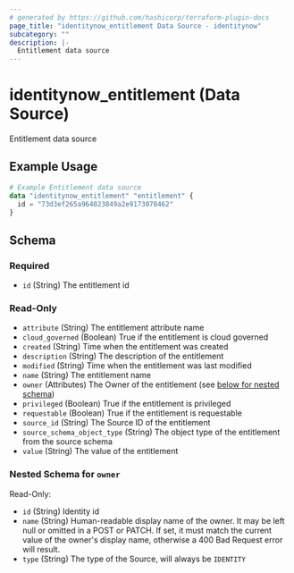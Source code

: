 ```yaml
---
# generated by https://github.com/hashicorp/terraform-plugin-docs
page_title: "identitynow_entitlement Data Source - identitynow"
subcategory: ""
description: |-
  Entitlement data source
---
```


# identitynow_entitlement (Data Source)

Entitlement data source

## Example Usage

```terraform
# Example Entitlement data source
data "identitynow_entitlement" "entitlement" {
  id = "73d3ef265a964023849a2e9173078462"
}
```

<!-- schema generated by tfplugindocs -->
## Schema

### Required

- `id` (String) The entitlement id

### Read-Only

- `attribute` (String) The entitlement attribute name
- `cloud_governed` (Boolean) True if the entitlement is cloud governed
- `created` (String) Time when the entitlement was created
- `description` (String) The description of the entitlement
- `modified` (String) Time when the entitlement was last modified
- `name` (String) The entitlement name
- `owner` (Attributes) The Owner of the entitlement (see [below for nested schema](#nestedatt--owner))
- `privileged` (Boolean) True if the entitlement is privileged
- `requestable` (Boolean) True if the entitlement is requestable
- `source_id` (String) The Source ID of the entitlement
- `source_schema_object_type` (String) The object type of the entitlement from the source schema
- `value` (String) The value of the entitlement

<a id="nestedatt--owner"></a>
### Nested Schema for `owner`

Read-Only:

- `id` (String) Identity id
- `name` (String) Human-readable display name of the owner. It may be left null or omitted in a POST or PATCH. If set, it must match the current value of the owner's display name, otherwise a 400 Bad Request error will result.
- `type` (String) The type of the Source, will always be `IDENTITY`
